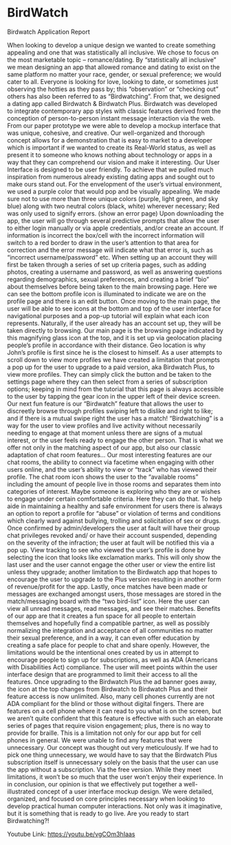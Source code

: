 # BirdWatch
Birdwatch Application Report
 
When looking to develop a unique design we wanted to create something appealing and one that was statistically all inclusive. We chose to focus on the most marketable topic – romance/dating. By “statistically all inclusive” we mean designing an app that allowed romance and dating to exist on the same platform no matter your race, gender, or sexual preference; we would cater to all.
Everyone is looking for love, looking to date, or sometimes just observing the hotties as they pass by; this “observation” or “checking out” others has also been referred to as “Birdwatching”. From that, we designed a dating app called Birdwatch & Birdwatch Plus. Birdwatch was developed to integrate contemporary app styles with classic features derived from the conception of person-to-person instant message interaction via the web.
From our paper prototype we were able to develop a mockup interface that was unique, cohesive, and creative. Our well-organized and thorough concept allows for a demonstration that is easy to market to a developer which is important if we wanted to create its Real-World status, as well as present it to someone who knows nothing about technology or apps in a way that they can comprehend our vision and make it interesting.
Our User Interface is designed to be user friendly. To achieve that we pulled much inspiration from numerous already existing dating apps and sought out to make ours stand out. For the envelopment of the user’s virtual environment, we used a purple color that would pop and be visually appealing. We made sure not to use more than three unique colors (purple, light green, and sky blue) along with two neutral colors (black, white) wherever necessary; Red was only used to signify errors. (show an error page)
Upon downloading the app, the user will go through several predictive prompts that allow the user to either login manually or via apple credentials, and/or create an account. If information is incorrect the box/cell with the incorrect information will switch to a red border to draw in the user’s attention to that area for correction and the error message will indicate what that error is, such as “incorrect username/password” etc.
When setting up an account they will first be taken through a series of set up criteria pages, such as adding photos, creating a username and password, as well as answering questions regarding demographics, sexual preferences, and creating a brief “bio” about themselves before being taken to the main browsing page. Here we can see the bottom profile icon is illuminated to indicate we are on the profile page and there is an edit button. Once moving to the main page, the user will be able to see icons at the bottom and top of the user interface for navigational purposes and a pop-up tutorial will explain what each icon represents. Naturally, if the user already has an account set up, they will be taken directly to browsing.
Our main page is the browsing page indicated by this magnifying glass icon at the top, and it is set up via geolocation placing people’s profile in accordance with their distance. Geo location is why John’s profile is first since he is the closest to himself. As a user attempts to scroll down to view more profiles we have created a limitation that prompts a pop up for the user to upgrade to a paid version, aka Birdwatch Plus, to view more profiles. They can simply click the button and be taken to the settings page where they can then select from a series of subscription options; keeping in mind from the tutorial that this page is always accessible to the user by tapping the gear icon in the upper left of their device screen.
Our next fun feature is our “Birdwatch” feature that allows the user to discreetly browse through profiles swiping left to dislike and right to like; and if there is a mutual swipe right the user has a match! “Birdwatching” is a way for the user to view profiles and live activity without necessarily needing to engage at that moment unless there are signs of a mutual interest, or the user feels ready to engage the other person. That is what we offer not only in the matching aspect of our app, but also our classic adaptation of chat room features…
Our most interesting features are our chat rooms, the ability to connect via facetime when engaging with other users online, and the user’s ability to view or “track” who has viewed their profile. The chat room icon shows  the user to the “available rooms” including the amount of people live in those rooms and separates them into categories of interest. Maybe someone is exploring who they are or wishes to engage under certain comfortable criteria. Here they can do that. To help aide in maintaining a healthy and safe environment for users there is always an option to report a profile for “abuse” or violation of terms and conditions which clearly ward against bullying, trolling and solicitation of sex or drugs. Once confirmed by admin/developers the user at fault will have their group chat privileges revoked and/ or have their account suspended, depending on the severity of the infraction; the user at fault will be notified this via a pop up.
View tracking to see who viewed the user’s profile is done by selecting the icon that looks like exclamation marks. This will only show the last user and the user cannot engage the other user or view the entire list unless they upgrade; another limitation to the Birdwatch app that hopes to encourage the user to upgrade to the Plus version resulting in another form of revenue/profit for the app.
Lastly, once matches have been made or messages are exchanged amongst users, those messages are stored in the match/messaging board with the “two bird-list” icon. Here the user can view all unread messages, read messages, and see their matches.
Benefits of our app are that it creates a fun space for all people to entertain themselves and hopefully find a compatible partner, as well as possibly normalizing the integration and acceptance of all communities no matter their sexual preference, and in a way, it can even offer education by creating a safe place for people to chat and share openly.
However, the limitations would be the intentional ones created by us in attempt to encourage people to sign up for subscriptions, as well as ADA (Americans with Disabilities Act) compliance. The user will meet points within the user interface design that are programmed to limit their access to all the features. Once upgrading to the Birdwatch Plus the ad banner goes away, the icon at the top changes from Birdwatch to Birdwatch Plus and their feature access is now unlimited. Also, many cell phones currently are not ADA compliant for the blind or those without digital fingers. There are features on a cell phone where it can read to you what is on the screen, but we aren’t quite confident that this feature is effective with such an elaborate series of pages that require vision engagement; plus, there is no way to provide for braille. This is a limitation not only for our app but for cell phones in general.
We were unable to find any features that were unnecessary. Our concept was thought out very meticulously. If we had to pick one thing unnecessary, we would have to say that the Birdwatch Plus subscription itself is unnecessary solely on the basis that the user can use the app without a subscription. Via the free version. While they meet limitations, it won’t be so much that the user won’t enjoy their experience.
In in conclusion, our opinion is that we effectively put together a well-illustrated concept of a user interface mockup design. We were detailed, organized, and focused on core principles necessary when looking to develop practical human computer interactions. Not only was it imaginative, but it is something that is ready to go live. Are you ready to start Birdwatching?!


Youtube Link:
https://youtu.be/vgCOm3hIaas
